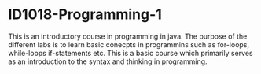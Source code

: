 # ID1018-Programming-1
This is an introductory course in programming in java. The purpose of the different labs is to learn basic conecpts in programmins such as for-loops, while-loops if-statements etc. This is a basic course which primarily serves as an introduction to the syntax and thinking in programming.
